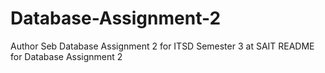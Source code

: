 # Database-Assignment-2
Author Seb
Database Assignment 2 for ITSD Semester 3 at SAIT
README for Database Assignment 2
